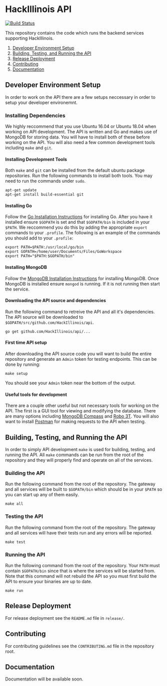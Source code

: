 # HackIllinois API
[![Build Status](https://travis-ci.com/HackIllinois/api.svg?branch=master)](https://travis-ci.com/HackIllinois/api)

This repository contains the code which runs the backend services supporting HackIllinois.

1. [Developer Environment Setup](#developer-environment-setup)
2. [Building, Testing, and Running the API](#building-testing-and-running-the-api)
3. [Release Deployment](#release-deployment)
4. [Contributing](#contributing)
5. [Documentation](#documentation)

## Developer Environment Setup
In order to work on the API there are a few setups neccessary in order to setup your developer environemnt.

### Installing Dependencies
We highly reccommend that you use Ubuntu 16.04 or Ubuntu 18.04 when working on API development. The API is written and Go and makes use of MongoDB for storing data. You will have to install both of these before working on the API. You will also need a few common development tools including `make` and `git`.

#### Installing Development Tools
Both `make` and `git` can be installed from the default ubuntu package repositories. Run the following commands to install both tools. You may need to run the commands under `sudo`.
```
apt-get update
apt-get install build-essential git
```

#### Installing Go
Follow the [Go Installation Instructions](https://golang.org/doc/install#install) for installing Go. After you have it installed ensure `$GOPATH` is set and that `$GOPATH/bin` is included in your `$PATH`. We reccommend you do this by adding the appropriate `export` commands to your `.profile`. The following is an example of the commands you should add to your `.profile`:
```
export PATH=$PATH:/usr/local/go/bin
export GOPATH=/home/user/Documents/Files/GoWorkspace
export PATH="$PATH:$GOPATH/bin"
```

#### Installing MongoDB
Follow the [MongoDB Installation Instructions](https://docs.mongodb.com/manual/installation/#mongodb-community-edition) for installing MongoDB. Once MongoDB is installed ensure `mongod` is running. If it is not running then start the service.

#### Downloading the API source and dependencies
Run the following command to retreive the API and all it's dependencies. The API source will be downloaded to `$GOPATH/src/github.com/HackIllinois/api`.
```
go get github.com/HackIllinois/api/...
```

#### First time API setup
After downloading the API source code you will want to build the entire repository and generate an `Admin` token for testing endpoints. This can be done by running:
```
make setup
```
You should see your `Admin` token near the bottom of the output.

#### Useful tools for development
There are a couple other useful but not necessary tools for working on the API. The first is a GUI tool for viewing and modifying the database. There are many options including [MongoDB Compass](https://www.mongodb.com/products/compass) and [Robo 3T](https://robomongo.org/). You will also want to install [Postman](https://www.getpostman.com/) for making requests to the API when testing.

## Building, Testing, and Running the API
In order to simply API development `make` is used for building, testing, and running the API. All `make` commands can be run from the root of the repository and they will properly find and operate on all of the services.

### Building the API
Run the following command from the root of the repository. The gateway and all services will be built to `$GOPATH/bin` which should be in your `$PATH` so you can start up any of them easily.
```
make all
```

### Testing the API
Run the following command from the root of the repository. The gateway and all services will have their tests run and any errors will be reported.
```
make test
```

### Running the API
Run the following command from the root of the repository. Your `PATH` must contain `$GOPATH/bin` since that is where the services will be started from. Note that this command will not rebuild the API so you must first build the API to ensure your binaries are up to date.
```
make run
```

## Release Deployment
For release deployment see the `README.md` file in `release/`.

## Contributing
For contributing guidelines see the `CONTRIBUTING.md` file in the repository root.

## Documentation
Documentation will be available soon.
